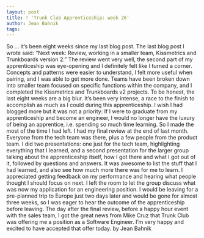 ```yaml
---
layout: post
title: ! 'Trunk Club Apprenticeship: week 26'
author: Jean Bahnik
tags: 
---
```

So … it’s been eight weeks since my last blog post. The last blog post I wrote said: “Next week: Review, working in a smaller team, Kissmetrics and Trunkboards version 2.” The review went very well, the second part of my apprenticeship was eye-opening and I definitely felt like I turned a corner. Concepts and patterns were easier to understand, I felt more useful when pairing, and I was able to get more done.
Teams have been broken down into smaller team focused on specific functions within the company, and I completed the Kissmetrics and Trunkboards v2 projects.
To be honest, the last eight weeks are a big blur. It’s been very intense, a race to the finish to accomplish as much as I could during this apprenticeship. I wish I had blogged more but it was not a priority: If I were to graduate from my apprenticeship and become an engineer, I would no longer have the luxury of being an apprentice, i.e. spending so much time learning. So I made the most of the time I had left.
I had my final review at the end of last month. Everyone from the tech team was there, plus a few people from the product team. I did two presentations: one just for the tech team, highlighting everything that I learned, and a second presentation for the larger group talking about the apprenticeship itself, how I got there and what I got out of it, followed by questions and answers.
It was awesome to list the stuff that I had learned, and also see how much more there was for me to learn. I appreciated getting feedback on my performance and hearing what people thought I should focus on next.
I left the room to let the group discuss what was now my application for an engineering position. I would be leaving for a pre-planned trip to Europe just two days later and would be gone for almost three weeks, so I was eager to hear the outcome of the apprenticeship before leaving. The day after the final review, before a happy hour event with the sales team, I got the great news from Mike Cruz that Trunk Club was offering me a position as a Software Engineer. I’m very happy and excited to have accepted that offer today.
by Jean Bahnik
